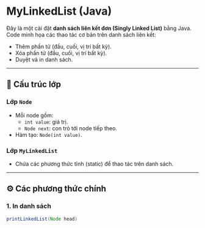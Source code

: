 # MyLinkedList (Java)

Đây là một cài đặt **danh sách liên kết đơn (Singly Linked List)** bằng Java.  
Code minh họa các thao tác cơ bản trên danh sách liên kết:

- Thêm phần tử (đầu, cuối, vị trí bất kỳ).
- Xóa phần tử (đầu, cuối, vị trí bất kỳ).
- Duyệt và in danh sách.

---

## 📂 Cấu trúc lớp

### Lớp `Node`
- Mỗi node gồm:
  - `int value`: giá trị.
  - `Node next`: con trỏ tới node tiếp theo.
- Hàm tạo: `Node(int value)`.

### Lớp `MyLinkedList`
- Chứa các phương thức tĩnh (static) để thao tác trên danh sách.

---

## ⚙️ Các phương thức chính

### 1. In danh sách
```java
printLinkedList(Node head)
